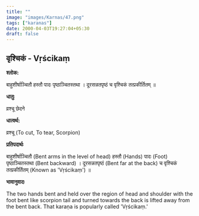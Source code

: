 ```yaml
---
title: ""
image: "images/Karnas/47.png"
tags: ["karanas"]
date: 2000-04-03T19:27:04+05:30
draft: false
---
```


## वृश्चिकं - Vṛścikaṃ

**श्लोक:**

बाहुशीर्षाञ्चितौ हस्तौ पादः पृष्ठाञ्चितस्तथा । दूरसन्नतपृष्ठं च वृश्चिकं तत्प्रकीर्तितम् ॥

**धातुः**

व्रश्चू छेदने

**धात्वर्थ:**

व्रश्चू (To cut, To tear, Scorpion)

**प्रतिपदार्थः**

बाहुशीर्षाञ्चितौ (Bent arms in the level of head) हस्तौ (Hands) पादः (Foot) पृष्ठाञ्चितस्तथा (Bent backward) । दूरसन्नतपृष्ठं (Bent far at the back) च वृश्चिकं तत्प्रकीर्तितम् (Known as 'Vṛścikaṃ') ॥

**भावानुवादः**

The two hands bent and held over the region of head and shoulder with the foot bent like scorpion tail and turned towards the back is lifted away from the bent back. That karaṇa is popularly called 'Vṛścikaṃ.'